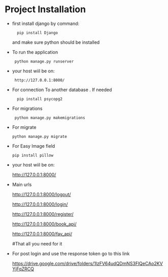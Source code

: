 
# Project Installation
- first install django by command:</p>
          
        pip install Django
        
   and make sure python should be installed 
- To run the application<br></p>
    
       python manage.py runserver
- <p>your host wiil be on:</p>
       
       http://127.0.0.1:8000/
       
- For connection To another database . If needed</p>
        
        pip install psycopg2
        
 - For migrations</p>
        
        python manage.py makemigrations
 
  - For migrate</p>
        
        python manage.py migrate
 
  - For Easy Image field</p>
        
        pip install pillow
    
   - <p>your host wiil be on:</p>
       
       http://127.0.0.1:8000/
  - <p>Main urls </p>
       
       http://127.0.0.1:8000/logout/</p>
       http://127.0.0.1:8000/login/</p>
       http://127.0.0.1:8000/register/</p>
       http://127.0.0.1:8000/book_api/</p>
       http://127.0.0.1:8000/fav_api/</p>
 #That all you need for it 
  - <p>For post login and use the response token go to this link </p>
       
       https://drive.google.com/drive/folders/1IzFV64udQDmNS3FlQeCAo2KVYjFqZRCQ



        
        
